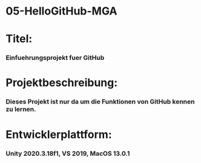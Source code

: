 # 05-HelloGitHub-MGA



# Titel:
### Einfuehrungsprojekt fuer GitHub

# Projektbeschreibung:
### Dieses Projekt ist nur da um die Funktionen von GitHub kennen zu lernen.

# Entwicklerplattform:
### Unity 2020.3.18f1, VS 2019, MacOS 13.0.1
